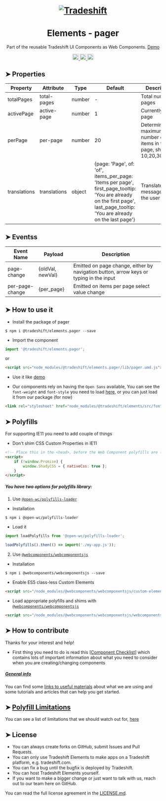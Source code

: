 <h1 align="center">
    <a href="https://tradeshift.com/">
      <img alt="Tradeshift" src="https://tradeshift.com/wp-content/themes/Tradeshift/img/brand/logo-black.png"/>
    </a>
</h1>

<h1 align="center">Elements - pager</h1>

<p align="center">
  Part of the reusable Tradeshift UI Components as Web Components.
    <a href="https://tradeshift.github.io/elements/?path=/story/ts-pager--default">
      Demo
    </a>
</p>

<p align="center">
    <a href="https://www.npmjs.com/package/@tradeshift/elements.pager">
      <img alt="NPM Version" src="https://badgen.net/npm/v/@tradeshift/elements.pager" height="20"/>
    </a>
    <a href="https://npmcharts.com/compare/@tradeshift/elements.pager?minimal=true">
		  <img alt="Downloads per month" src="https://badgen.net/npm/dm/@tradeshift/elements.pager" height="20"/>
		</a>
		<a href="https://www.npmjs.com/browse/depended/@tradeshift/elements.pager">
		  <img alt="Dependent packages" src="https://badgen.net/npm/dependents/@tradeshift/elements.pager" height="20"/>
		</a>
</p>

<style>
  table {
      width:100%;
  }
</style>

## ➤ Properties

| Property     | Attribute    | Type   | Default                                                                                                                                                                    | Description                                                               |
| ------------ | ------------ | ------ | -------------------------------------------------------------------------------------------------------------------------------------------------------------------------- | ------------------------------------------------------------------------- |
| totalPages   | total-pages  | number | -                                                                                                                                                                          | Total number of pages                                                     |
| activePage   | active-page  | number | 1                                                                                                                                                                          | Currently active page                                                     |
| perPage      | per-page     | number | 20                                                                                                                                                                         | Determining maximum number of items in the page, should be 10,20,30,40,50 |
| translations | translations | object | {page: 'Page', of: 'of', items_per_page: 'Items per page', first_page_tooltip: 'You are already on the first page', last_page_tooltip: 'You are already on the last page'} | Translated messages for the user locale                                   |

## ➤ Eventss

| Event Name      | Payload          | Description                                                                            |
| --------------- | ---------------- | -------------------------------------------------------------------------------------- |
| page-change     | {oldVal, newVal} | Emitted on page change, either by navigation button, arrow keys or typing in the input |
| per-page-change | {per_page}       | Emitted on items per page select value change                                          |

## ➤ How to use it

- Install the package of pager

```shell
$ npm i @tradeshift/elements.pager --save
```

- Import the component

```js
import '@tradeshift/elements.pager';
```

or

```html
<script src="node_modules/@tradeshift/elements.pager/lib/pager.umd.js"></script>
```

- Use it like [demo]("https://tradeshift.github.io/elements/?path=/story/ts-pager--default")

- Our components rely on having the `Open Sans` available, You can see the `font-weight` and `font-style` you need to load [here](https://github.com/Tradeshift/elements/blob/master/packages/core/src/fonts.css), or you can just load it from our package (for now)

```html
<link rel="stylesheet" href="node_modules/@tradeshift/elements/src/fonts.css" />
```

## ➤ Polyfills

For supporting IE11 you need to add couple of things

- Don't shim CSS Custom Properties in IE11

```html
<!-- Place this in the <head>, before the Web Component polyfills are loaded -->
<script>
	if (!window.Promise) {
		window.ShadyCSS = { nativeCss: true };
	}
</script>
```

##### You have two options for polyfills library:

1. Use [`@open-wc/polyfills-loader`](https://github.com/open-wc/open-wc/tree/master/packages/polyfills-loader)

- Installation

```shell
$ npm i @open-wc/polyfills-loader
```

- Load it

```js
import loadPolyfills from '@open-wc/polyfills-loader';

loadPolyfills().then(() => import('./my-app.js'));
```

2. Use [`@webcomponents/webcomponentsjs`](https://github.com/webcomponents/polyfills/tree/master/packages/webcomponentsjs)

- Installation

```hell
$ npm i @webcomponents/webcomponentsjs --save
```

- Enable ES5 class-less Custom Elements

```html
<script src="/node_modules/@webcomponents/webcomponentsjs/custom-elements-es5-adapter.js"></script>
```

- Load appropriate polyfills and shims with [`@webcomponents/webcomponentsjs`](https://github.com/webcomponents/webcomponentsjs)

```html
<script src="/node_modules/@webcomponents/webcomponentsjs/webcomponents-loader.js" defer></script>
```

## ➤ How to contribute

Thanks for your interest and help!

- First thing you need to do is read this [[Component Checklist](https://github.com/Tradeshift/elements/wiki/Component-checklist)] which contains lots of important information about what you need to consider when you are creating/changing components

##### [General info](https://github.com/Tradeshift/elements/wiki/Useful-materials-starter)

You can find some [links to useful materials](https://github.com/Tradeshift/elements/wiki/Useful-materials-starter) about what we are using and some tutorials and articles that can help you get started.

## ➤ [Polyfill Limitations](https://github.com/Tradeshift/elements/wiki/Polyfill-Limitations)

You can see a list of limitations that we should watch out for, [here](https://github.com/Tradeshift/elements/wiki/Polyfill-Limitations)

## ➤ License

- You can always create forks on GitHub, submit Issues and Pull Requests.
- You can only use Tradeshift Elements to make apps on a Tradeshift platform, e.g. tradeshift.com.
- You can fix a bug until the bugfix is deployed by Tradeshift.
- You can host Tradeshift Elements yourself.
- If you want to make a bigger change or just want to talk with us, reach out to our team here on GitHub.

You can read the full license agreement in the [LICENSE.md](https://github.com/Tradeshift/elements/blob/master/LICENSE.md).
